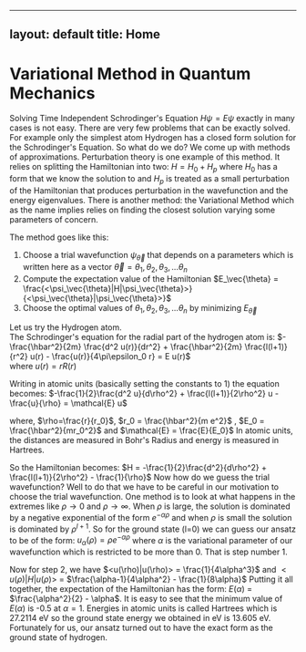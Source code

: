 
---
layout: default
title: Home
---
# Variational Method in Quantum Mechanics 

Solving Time Independent Schrodinger's Equation  $H\psi = E\psi$ exactly in many cases is not easy. There are very few problems that can be exactly solved. For example only the simplest atom Hydrogen has a closed form solution for the Schrodinger's Equation. So what do we do? We come up with methods of approximations.  Perturbation theory is one example of this method. It relies on splitting the Hamiltonian into two: $H = H_0 + H_p$ where $H_0$ has a form that we know the solution to and $H_p$ is treated as a small perturbation of the Hamiltonian that produces perturbation in the wavefunction and the energy eigenvalues. There is another method: the Variational Method which as the name implies relies on finding the closest solution varying some parameters of concern. 

The method goes like this: 
1. Choose a trial wavefunction $\psi_\vec{\theta}$ that depends on a parameters which is written here as a vector $\vec{\theta} = {\theta_1, \theta_2, \theta_3, ... \theta_n}$  
2. Compute the expectation value of the Hamiltonian $E_\vec{\theta} = \frac{<\psi_\vec{\theta}|H|\psi_\vec{\theta}>}{<\psi_\vec{\theta}|\psi_\vec{\theta}>}$  
3. Choose the optimal values of ${\theta_1, \theta_2, \theta_3, ... \theta_n}$ by minimizing $E_\vec{\theta}$ 

Let us try the Hydrogen atom.  
The Schrodinger's equation for the radial part of the hydrogen atom is:
$-\frac{\hbar^2}{2m} \frac{d^2 u(r)}{dr^2} + \frac{\hbar^2}{2m} \frac{l(l+1)}{r^2} u(r) - \frac{u(r)}{4\pi\epsilon_0 r} = E u(r)$   
where $u(r) = rR(r)$ 
 
Writing in atomic units (basically setting the constants to 1) the equation becomes:
$-\frac{1}{2}\frac{d^2 u}{d\rho^2} + \frac{l(l+1)}{2\rho^2} u - \frac{u}{\rho} = \mathcal{E} u$

where, 
$\rho=\frac{r}{r_0}$,
$r_0 = \frac{\hbar^2}{m e^2}$  ,
$E_0 = \frac{\hbar^2}{mr_0^2}$ and 
$\mathcal{E} = \frac{E}{E_0}$
In atomic units, the distances are measured in Bohr's Radius and energy is measured in Hartrees. 

So the Hamiltonian becomes: 
$H =  -\frac{1}{2}\frac{d^2}{d\rho^2} + \frac{l(l+1)}{2\rho^2}  - \frac{1}{\rho}$
Now how do we guess the trial wavefunction?  Well to do that we have to be careful in our motivation to choose the trial wavefunction. One method is to look at what happens in the extremes like $\rho \to 0$ and $\rho \to \infty$. When $\rho$ is large,  the solution is dominated by a negative exponential of the form $e^{-\alpha\rho}$ and when  $\rho$ is small the solution is dominated by $\rho^{l+1}$. So for the ground state (l=0) we can guess our ansatz to be of the form:
$u_\alpha(\rho) = \rho e^{-\alpha \rho}$ where $\alpha$ is the variational parameter of our wavefunction which is restricted to be more than 0. That is step number 1. 

Now for step 2, we have $<u(\rho)|u(\rho)> = \frac{1}{4\alpha^3}$ and $<u(\rho)|H|u(\rho)>$ = $\frac{\alpha-1}{4\alpha^2} - \frac{1}{8\alpha}$ 
Putting it all together, the expectation of the Hamiltonian has the form: 
$E(\alpha)$ = $\frac{\alpha^2}{2} - \alpha$. 
It is easy to see that the minimum value of $E(\alpha)$ is -0.5 at $\alpha=1$. Energies in atomic units is called Hartrees which is 27.2114 eV so the ground state energy we obtained in eV is 13.605 eV. Fortunately for us, our ansatz turned out to have the exact form as the ground state of hydrogen.     

<script type="text/javascript" async
  src="https://polyfill.io/v3/polyfill.min.js?features=es6">
</script>
<script type="text/javascript" async
  src="https://cdn.jsdelivr.net/npm/mathjax@3/es5/tex-mml-chtml.js">
</script>
